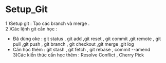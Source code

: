 # Setup_Git
1 )Setup git : Tạo các branch và merge .<br>
2 )Các lệnh git cần học : <br>
- Đã  dùng oke : git status , git add ,git reset , git commit  ,git remote , git pull ,git push , git branch , git checkout ,git merge ,git log <br>
- Cần học thêm :  git stash , git fetch , git rebase , commit --amend <br>
3)Các kiến thức cần học thêm : Resolve Conflict , Cherry Pick 
